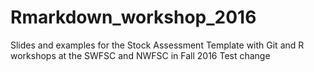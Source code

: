 # Rmarkdown_workshop_2016
Slides and examples for the Stock Assessment Template with Git and R workshops at the SWFSC and NWFSC in Fall 2016
Test change